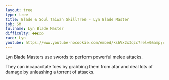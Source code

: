 ```yaml
---
layout: tree
type: tree
title: Blade & Soul Taiwan SkillTree - Lyn Blade Master
job: SM
fullname: Lyn Blade Master
difficulty: ●●◐○○
race: Lyn
youtube: https://www.youtube-nocookie.com/embed/kshVx2xIqzc?rel=0&amp;controls=0&amp;showinfo=0&enablejsapi=1
---
```

Lyn Blade Masters use swords to perform powerful melee attacks.

They can incapacitate foes by grabbing them from afar and deal lots of damage by unleashing a torrent of attacks.